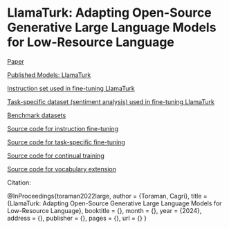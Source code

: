 # LlamaTurk: Adapting Open-Source Generative Large Language Models for Low-Resource Language

[Paper](https://arxiv.org/)

[Published Models: LlamaTurk](https://huggingface.co/metunlp)

[Instruction set used in fine-tuning LlamaTurk](llamaturk_instruction_set.json)

[Task-specific dataset (sentiment analysis) used in fine-tuning LlamaTurk](llamaturk_instruction_set.json)

[Benchmark datasets](llamaturk_instruction_set.json)

[Source code for instruction fine-tuning]()

[Source code for task-specific fine-tuning]()

[Source code for continual training]()

[Source code for vocabulary extension]()


Citation:

@InProceedings{toraman2022large,
  author    = {Toraman, Cagri},
  title     = {LlamaTurk: Adapting Open-Source Generative Large Language Models for Low-Resource Language},
  booktitle = {},
  month     = {},
  year      = {2024},
  address   = {},
  publisher = {},
  pages     = {},
  url       = {}
}
